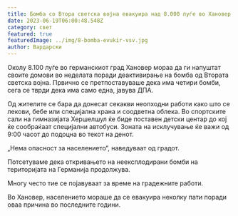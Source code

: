 ```yaml
---
title: Бомба со Втора светска војна евакуира над 8.000 луѓе во Хановер
date: 2023-06-19T06:00:48.548Z
category: свет
featured: true
featuredImage: ../img/8-bomba-evukir-vsv.jpg
author: Вардарски
---
```

Околу 8.100 луѓе во германскиот град Хановер мораа да ги напуштат своите домови во неделата поради деактивирање на бомба од Втората светска војна. Првично се претпоставуваше дека има четири бомби, сега се тврди дека има само една, јавува ДПА.

Од жителите се бара да донесат секакви неопходни работи како што се лекови, бебе или специјална храна и соодветна облека. Во спортските сали на гимназијата Хершелшул ќе биде поставен детски центар до кој ќе сообраќаат специјални автобуси. Зоната на исклучување ќе важи од 9:00 часот до подоцна во текот на денот.

„Нема опасност за населението“, наведуваат од градот.

Потсетуваме дека откривањето на неексплодирани бомби на територијата на Германија продолжува.

Многу често тие се појавуваат за време на градежните работи.

Во Хановер, населението мораше да се евакуира неколку пати поради оваа причина во последните години.